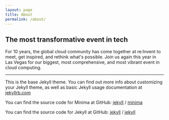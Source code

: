 ```yaml
---
layout: page
title: About
permalink: /about/
---
```

## The most transformative event in tech

For 10 years, the global cloud community has come together at re:Invent to meet, get inspired, and rethink what's possible. Join us again this year in Las Vegas for our biggest, most comprehensive, and most vibrant event in cloud computing.

---

This is the base Jekyll theme. You can find out more info about customizing your Jekyll theme, as well as basic Jekyll usage documentation at [jekyllrb.com](https://jekyllrb.com/)

You can find the source code for Minima at GitHub:
[jekyll][jekyll-organization] /
[minima](https://github.com/jekyll/minima)

You can find the source code for Jekyll at GitHub:
[jekyll][jekyll-organization] /
[jekyll](https://github.com/jekyll/jekyll)

[jekyll-organization]: https://github.com/jekyll
